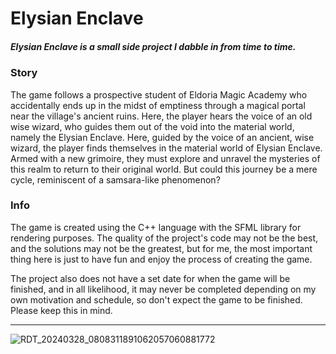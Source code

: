 # Elysian Enclave


##### **Elysian Enclave is a small side project I dabble in from time to time.**


### Story
The game follows a prospective student of Eldoria Magic Academy who accidentally ends up in the midst of emptiness through a magical portal near the village's ancient ruins. Here, the player hears the voice of an old wise wizard, who guides them out of the void into the material world, namely the Elysian Enclave. Here, guided by the voice of an ancient, wise wizard, the player finds themselves in the material world of Elysian Enclave. Armed with a new grimoire, they must explore and unravel the mysteries of this realm to return to their original world. But could this journey be a mere cycle, reminiscent of a samsara-like phenomenon?


### Info
The game is created using the C++ language with the SFML library for rendering purposes. The quality of the project's code may not be the best, and the solutions may not be the greatest, but for me, the most important thing here is just to have fun and enjoy the process of creating the game.

The project also does not have a set date for when the game will be finished, and in all likelihood, it may never be completed depending on my own motivation and schedule, so don't expect the game to be finished. Please keep this in mind.

---

![RDT_20240328_0808311891062057060881772](https://github.com/ItsDuska/Elysian-Enclave/assets/89298953/27c3479e-3da8-4f9a-9cd6-99bcb35dcf95)
